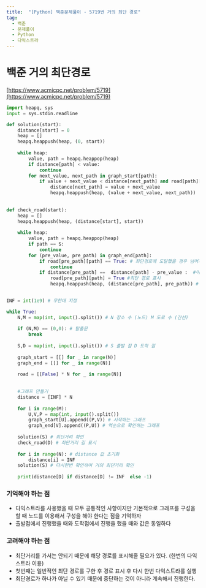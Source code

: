 ```yaml
---
title:  "[Python] 백준문제풀이 - 5719번 거의 최단 경로"
tag: 
  - 백준 
  - 문제풀이 
  - Python 
  - 다익스트라
---
```


# 백준 거의 최단경로

[https://www.acmicpc.net/problem/5719](https://www.acmicpc.net/problem/5719)

```python
import heapq, sys
input = sys.stdin.readline

def solution(start):
    distance[start] = 0
    heap = []
    heapq.heappush(heap, (0, start))
    
    while heap:
        value, path = heapq.heappop(heap)
        if distance[path] < value:
            continue
        for next_value, next_path in graph_start[path]:
            if value + next_value < distance[next_path] and road[path][next_path] == False:
                distance[next_path] = value + next_value
                heapq.heappush(heap, (value + next_value, next_path))
                
                
def check_road(start):
    heap = []
    heapq.heappush(heap, (distance[start], start))
    
    while heap:
        value, path = heapq.heappop(heap)
        if path == S:
            continue
        for (pre_value, pre_path) in graph_end[path]:
            if road[pre_path][path] == True: # 최단경로에 도달했을 경우 넘어가라
                continue
            if distance[pre_path] ==  distance[path] - pre_value :  #이전에 확인 했던 값과 동일하다면
                road[pre_path][path] = True #최단 경로 표시
                heapq.heappush(heap, (distance[pre_path], pre_path)) # heap추가
                

INF = int(1e9) # 무한대 지정

while True:
    N,M = map(int, input().split()) # N 장소 수 (노드) M 도로 수 (간선)
    
    if (N,M) == (0,0): # 탈출문
        break
    
    S,D = map(int, input().split()) # S 출발 점 D 도착 점
    
    graph_start = [[] for _ in range(N)]
    graph_end = [[] for _ in range(N)]
    
    road = [[False] * N for _ in range(N)]
    
    
    #그래프 만들기
    distance = [INF] * N
    
    for i in range(M):
        U,V,P = map(int, input().split())
        graph_start[U].append((P,V)) # 시작하는 그래프
        graph_end[V].append((P,U)) # 역순으로 확인하는 그래프
    
    solution(S) # 최단거리 확인
    check_road(D) # 최단거리 길 표시
    
    for i in range(N): # distance 값 초기화
        distance[i] = INF
    solution(S) # 다시한번 확인하여 거의 최단거리 확인
    
    print(distance[D] if distance[D] != INF  else -1)
```

### 기억해야 하는 점

- 다익스트라를 사용했을 때 모두 공통적인 사항이지만 기본적으로 그래프를 구성을 할 때 노드를 이용해서 구성을 해야 한다는 점을 기억하자
- 출발점에서 진행했을 때와 도착점에서 진행을 했을 때와 값은 동일하다

### 고려해야 하는 점

- 최단거리를 가서는 안되기 때문에 해당 경로를 표시해줄 필요가 있다. (한번의 다익스트라 이용)
- 첫번째는 일반적인 최단 경로를 구한 후 경로 표시 후 다시 한번 다익스트라를 실행
- 최단경로가 하나가 아닐 수 있기 때문에 중단하는 것이 아니라 계속해서 진행한다.